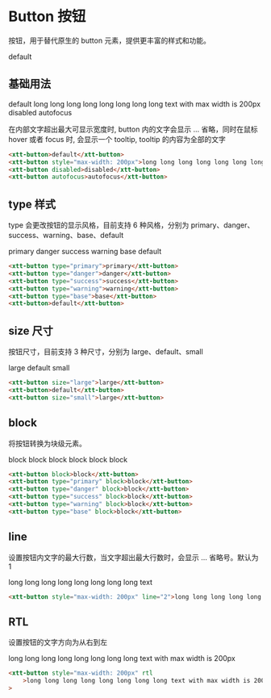 <script setup>
import { onMounted, onUnmounted } from 'vue'
import "./css/com.css"
import GUI from "lil-gui";

let gui;

onMounted(async () => {
	await Promise.all([
		import("../../dist/xtt-tooltip.js"),
		import("../../dist/xtt-button.js"),
	])

	const operate = document.getElementById("operate");

	gui = new GUI({
		container: document.querySelector(".operate-wrapper")
	});

	const obj = {
		content: "default",
		maxWidth: -1,
		type: "default",
		line: 1,
		block: false,
		size: "default",
		disabled: false,
		rtl: false,
	};

	gui.add(obj, "content").onChange((value) => {
		operate.textContent = value;
	});
	gui.add(obj, "maxWidth", -1).onChange((value) => {
		if (value === -1) {
			operate.style.maxWidth = "";
			return;
		}
		operate.style.maxWidth = value + "px";
	});
	gui.add(obj, "line", 1).onChange((value) => {
		if (value === 1) {
			operate.line = null;
			return;
		}
		operate.line = value;
	});
	gui.add(obj, "block").onChange((value) => {
		operate.block = value;
	});
	gui.add(obj, "size", ["default", "large", "small"]).onChange((value) => {
		if (value === "default") {
			operate.removeAttribute("size");
			return;
		}
		operate.size = value
	});
	gui.add(obj, "type", ["default", "primary", "danger", "success", "warning", "base"]).onChange((value) => {
		if (value === "default") {
			operate.removeAttribute("type");
			return;
		}
		operate.type = value
	});
	gui.add(obj, "disabled").onChange((value) => {
		operate.disabled = value
	});
	gui.add(obj, "rtl").onChange(value => {
		operate.rtl = value
	})
});

onUnmounted(() => {
	gui.destroy();
});
</script>

# Button 按钮

按钮，用于替代原生的 button 元素，提供更丰富的样式和功能。

<section class="operate-wrapper">
	<div class="operate-content">
		<xtt-button id="operate">default</xtt-button>
	</div>
</section>

## 基础用法

<section class="wrap">
	<xtt-button>default</xtt-button>
	<xtt-button style="max-width: 200px">long long long long long long long long text with max width is 200px</xtt-button>
	<xtt-button disabled>disabled</xtt-button>
	<xtt-button autofocus>autofocus</xtt-button>
</section>

<p>
	在内部文字超出最大可显示宽度时, button 内的文字会显示 ...
	省略，同时在鼠标 hover 或者 focus 时, 会显示一个 tooltip,
	tooltip 的内容为全部的文字
</p>

```html
<xtt-button>default</xtt-button>
<xtt-button style="max-width: 200px">long long long long long long long long text with max width is 200px</xtt-button>
<xtt-button disabled>disabled</xtt-button>
<xtt-button autofocus>autofocus</xtt-button>
```

## type 样式

type 会更改按钮的显示风格，目前支持 6 种风格，分别为 primary、danger、success、warning、base、default

<section class="wrap">
	<xtt-button type="primary">primary</xtt-button>
	<xtt-button type="danger">danger</xtt-button>
	<xtt-button type="success">success</xtt-button>
	<xtt-button type="warning">warning</xtt-button>
	<xtt-button type="base">base</xtt-button>
	<xtt-button>default</xtt-button>
</section>

```html
<xtt-button type="primary">primary</xtt-button>
<xtt-button type="danger">danger</xtt-button>
<xtt-button type="success">success</xtt-button>
<xtt-button type="warning">warning</xtt-button>
<xtt-button type="base">base</xtt-button>
<xtt-button>default</xtt-button>
```

## size 尺寸

按钮尺寸，目前支持 3 种尺寸，分别为 large、default、small

<section class="wrap">
	<xtt-button size="large">large</xtt-button>
	<xtt-button>default</xtt-button>
	<xtt-button size="small">small</xtt-button>
</section>

```html
<xtt-button size="large">large</xtt-button>
<xtt-button>default</xtt-button>
<xtt-button size="small">large</xtt-button>
```

## block

将按钮转换为块级元素。

<section class="wrap">
	<xtt-button block>block</xtt-button>
	<xtt-button type="primary" block>block</xtt-button>
	<xtt-button type="danger" block>block</xtt-button>
	<xtt-button type="success" block>block</xtt-button>
	<xtt-button type="warning" block>block</xtt-button>
	<xtt-button type="base" block>block</xtt-button>
</section>

```html
<xtt-button block>block</xtt-button>
<xtt-button type="primary" block>block</xtt-button>
<xtt-button type="danger" block>block</xtt-button>
<xtt-button type="success" block>block</xtt-button>
<xtt-button type="warning" block>block</xtt-button>
<xtt-button type="base" block>block</xtt-button>
```

## line

设置按钮内文字的最大行数，当文字超出最大行数时，会显示 ... 省略号。默认为 1

<section class="wrap">
	<xtt-button style="max-width: 200px" line="2">long long long long long long long long text</xtt-button>
</section>

```html
<xtt-button style="max-width: 200px" line="2">long long long long long long long long text</xtt-button>
```

## RTL

设置按钮的文字方向为从右到左

<xtt-button style="max-width: 200px" rtl>long long long long long long long long text with max width is 200px</xtt-button>

```html
<xtt-button style="max-width: 200px" rtl
	>long long long long long long long long text with max width is 200px</xtt-button
>
```
